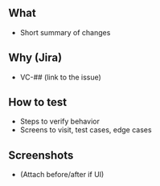 ﻿## What
- Short summary of changes

## Why (Jira)
- VC-## (link to the issue)

## How to test
- Steps to verify behavior
- Screens to visit, test cases, edge cases

## Screenshots
- (Attach before/after if UI)
